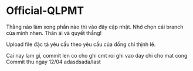 # Official-QLPMT

Thằng nào làm xong phần nào thì vào đây cập nhật. Nhớ chọn cái branch của mình nhen. Thân ái và quyết thắng!

Upload file đặc tả yêu cầu theo yêu cầu của đồng chí thịnh lê.

Cai nay lam gi, commit len co cho ghi cmt roi ghi vao day chi cho mat cong
Commit thu ngay 12/04
adasdsada/last